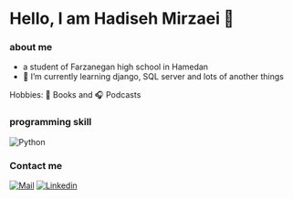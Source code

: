# Hello, I am Hadiseh Mirzaei 👋


### about me

- a student of Farzanegan high school in Hamedan
- 🌱 I’m currently learning django, SQL server and lots of another things

Hobbies:
:closed_book: Books and :headphones: Podcasts

### programming  skill

![Python](https://img.shields.io/badge/-Python-3776AB?style=for-the-badge&logo=python&logoColor=white)

### Contact me

[![Mail](https://img.shields.io/badge/-Mail-D14836?style=for-the-badge&logo=Gmail&logoColor=white)](mailto:hadisehmirzayy@gmail.com)
[![Linkedin](https://img.shields.io/badge/-LinkedIn-blue?style=for-the-badge&logo=Linkedin&logoColor=white)](https://www.linkedin.com/in/hadise-mirzaei)
